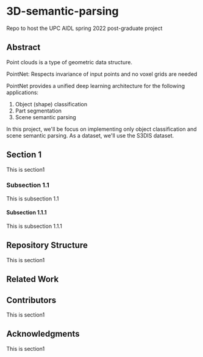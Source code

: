 # 3D-semantic-parsing
Repo to host the UPC AIDL spring 2022 post-graduate project

## Abstract
Point clouds is a type of geometric data structure.

PointNet: Respects invariance of input points and no voxel grids are needed

PointNet provides a unified deep learning architecture for the following applications:
1) Object (shape) classification
2) Part segmentation
3) Scene semantic parsing

In this project, we'll be focus on implementing only object classification and scene semantic parsing. As a dataset, we'll use the S3DIS dataset.

## Section 1
This is section1 

### Subsection 1.1
This is subsection 1.1 

#### Subsection 1.1.1
This is subsection 1.1.1 

## Repository Structure
This is section1 


## Related Work

## Contributors
This is section1 

## Acknowledgments
This is section1 


